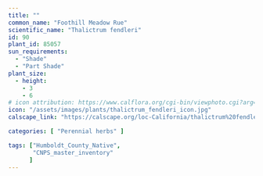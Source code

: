 ```yaml
---
title: ""
common_name: "Foothill Meadow Rue"
scientific_name: "Thalictrum fendleri"
id: 90
plant_id: 85057
sun_requirements:
  - "Shade"
  - "Part Shade"
plant_size:
  - height: 
    - 3
    - 6
# icon attribution: https://www.calflora.org/cgi-bin/viewphoto.cgi?arg=/app/up/mg/126/mg37835-0.jpg 
icon: "/assets/images/plants/thalictrum_fendleri_icon.jpg"
calscape_link: "https://calscape.org/loc-California/thalictrum%20fendleri(%20)"

categories: [ "Perennial herbs" ]

tags: ["Humboldt_County_Native",
       "CNPS_master_inventory"
      ]
---
```


